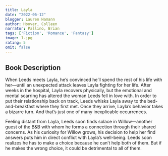 ```yaml
---
title: Layla
date: "2022-06-12"
blogger: Lauren Hamann
author: Hoover, Colleen
narrator: Pallino, Brian
tags: ['Fiction', 'Romance', 'Fantasy']
image: 1.jpg
rating: 5
omit: false
---
```



## Book Description

When Leeds meets Layla, he’s convinced he’ll spend the rest of his life with her—until an unexpected attack leaves Layla fighting for her life. After weeks in the hospital, Layla recovers physically, but the emotional and mental scarring has altered the woman Leeds fell in love with. In order to put their relationship back on track, Leeds whisks Layla away to the bed-and-breakfast where they first met. Once they arrive, Layla’s behavior takes a bizarre turn. And that’s just one of many inexplicable occurrences.

Feeling distant from Layla, Leeds soon finds solace in Willow—another guest of the B&B with whom he forms a connection through their shared concerns. As his curiosity for Willow grows, his decision to help her find answers puts him in direct conflict with Layla’s well-being. Leeds soon realizes he has to make a choice because he can’t help both of them. But if he makes the wrong choice, it could be detrimental to all of them.